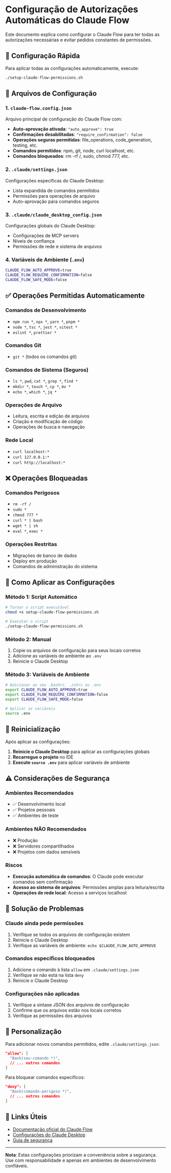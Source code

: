 # Configuração de Autorizações Automáticas do Claude Flow

Este documento explica como configurar o Claude Flow para ter todas as autorizações necessárias e evitar pedidos constantes de permissões.

## 🚀 Configuração Rápida

Para aplicar todas as configurações automaticamente, execute:

```bash
./setup-claude-flow-permissions.sh
```

## 📁 Arquivos de Configuração

### 1. `claude-flow.config.json`
Arquivo principal de configuração do Claude Flow com:
- **Auto-aprovação ativada**: `"auto_approve": true`
- **Confirmações desabilitadas**: `"require_confirmation": false`
- **Operações seguras permitidas**: file_operations, code_generation, testing, etc.
- **Comandos permitidos**: npm, git, node, curl localhost, etc.
- **Comandos bloqueados**: rm -rf /, sudo, chmod 777, etc.

### 2. `.claude/settings.json`
Configurações específicas do Claude Desktop:
- Lista expandida de comandos permitidos
- Permissões para operações de arquivo
- Auto-aprovação para comandos seguros

### 3. `.claude/claude_desktop_config.json`
Configurações globais do Claude Desktop:
- Configurações de MCP servers
- Níveis de confiança
- Permissões de rede e sistema de arquivos

### 4. Variáveis de Ambiente (`.env`)
```bash
CLAUDE_FLOW_AUTO_APPROVE=true
CLAUDE_FLOW_REQUIRE_CONFIRMATION=false
CLAUDE_FLOW_SAFE_MODE=false
```

## ✅ Operações Permitidas Automaticamente

### Comandos de Desenvolvimento
- `npm run *`, `npx *`, `yarn *`, `pnpm *`
- `node *`, `tsc *`, `jest *`, `vitest *`
- `eslint *`, `prettier *`

### Comandos Git
- `git *` (todos os comandos git)

### Comandos de Sistema (Seguros)
- `ls *`, `pwd`, `cat *`, `grep *`, `find *`
- `mkdir *`, `touch *`, `cp *`, `mv *`
- `echo *`, `which *`, `jq *`

### Operações de Arquivo
- Leitura, escrita e edição de arquivos
- Criação e modificação de código
- Operações de busca e navegação

### Rede Local
- `curl localhost:*`
- `curl 127.0.0.1:*`
- `curl http://localhost:*`

## ❌ Operações Bloqueadas

### Comandos Perigosos
- `rm -rf /`
- `sudo *`
- `chmod 777 *`
- `curl * | bash`
- `wget * | sh`
- `eval *`, `exec *`

### Operações Restritas
- Migrações de banco de dados
- Deploy em produção
- Comandos de administração do sistema

## 🔧 Como Aplicar as Configurações

### Método 1: Script Automático
```bash
# Tornar o script executável
chmod +x setup-claude-flow-permissions.sh

# Executar o script
./setup-claude-flow-permissions.sh
```

### Método 2: Manual
1. Copie os arquivos de configuração para seus locais corretos
2. Adicione as variáveis de ambiente ao `.env`
3. Reinicie o Claude Desktop

### Método 3: Variáveis de Ambiente
```bash
# Adicionar ao seu .bashrc, .zshrc ou .env
export CLAUDE_FLOW_AUTO_APPROVE=true
export CLAUDE_FLOW_REQUIRE_CONFIRMATION=false
export CLAUDE_FLOW_SAFE_MODE=false

# Aplicar as variáveis
source .env
```

## 🔄 Reinicialização

Após aplicar as configurações:

1. **Reinicie o Claude Desktop** para aplicar as configurações globais
2. **Recarregue o projeto** no IDE
3. **Execute `source .env`** para aplicar variáveis de ambiente

## ⚠️ Considerações de Segurança

### Ambientes Recomendados
- ✅ Desenvolvimento local
- ✅ Projetos pessoais
- ✅ Ambientes de teste

### Ambientes NÃO Recomendados
- ❌ Produção
- ❌ Servidores compartilhados
- ❌ Projetos com dados sensíveis

### Riscos
- **Execução automática de comandos**: O Claude pode executar comandos sem confirmação
- **Acesso ao sistema de arquivos**: Permissões amplas para leitura/escrita
- **Operações de rede local**: Acesso a serviços localhost

## 🐛 Solução de Problemas

### Claude ainda pede permissões
1. Verifique se todos os arquivos de configuração existem
2. Reinicie o Claude Desktop
3. Verifique as variáveis de ambiente: `echo $CLAUDE_FLOW_AUTO_APPROVE`

### Comandos específicos bloqueados
1. Adicione o comando à lista `allow` em `.claude/settings.json`
2. Verifique se não está na lista `deny`
3. Reinicie o Claude Desktop

### Configurações não aplicadas
1. Verifique a sintaxe JSON dos arquivos de configuração
2. Confirme que os arquivos estão nos locais corretos
3. Verifique as permissões dos arquivos

## 📝 Personalização

Para adicionar novos comandos permitidos, edite `.claude/settings.json`:

```json
"allow": [
  "Bash(seu-comando *)",
  // ... outros comandos
]
```

Para bloquear comandos específicos:

```json
"deny": [
  "Bash(comando-perigoso *)",
  // ... outros comandos
]
```

## 🔗 Links Úteis

- [Documentação oficial do Claude Flow](https://docs.claude.ai/flow)
- [Configurações do Claude Desktop](https://docs.claude.ai/desktop)
- [Guia de segurança](https://docs.claude.ai/security)

---

**Nota**: Estas configurações priorizam a conveniência sobre a segurança. Use com responsabilidade e apenas em ambientes de desenvolvimento confiáveis.